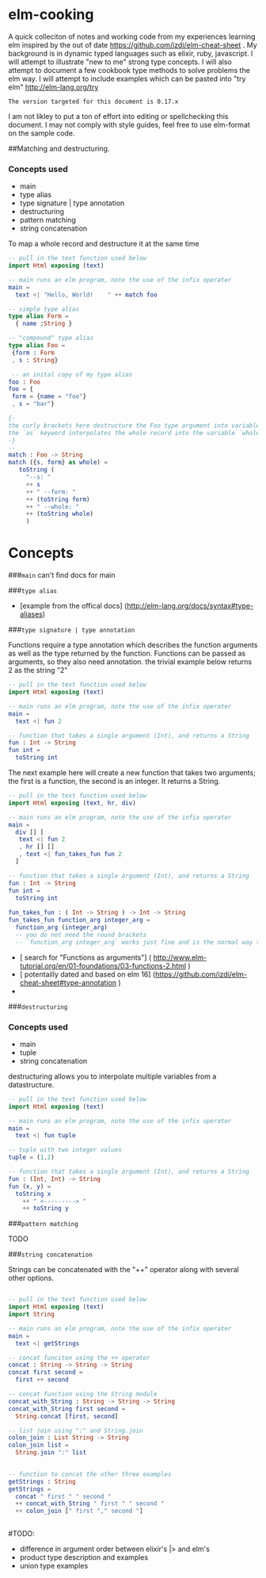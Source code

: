 # elm-cooking

A quick colleciton of notes and working code from my experiences learning elm inspired by the out of date https://github.com/izdi/elm-cheat-sheet .  My background is in dynamic typed languages such as elixir, ruby, javascript. I will attempt to illustrate "new to me" strong type concepts.  I will also attempt to document a few cookbook type methods to solve problems the elm way.  I will attempt to include examples which can be pasted into "try elm" http://elm-lang.org/try

`The version targeted for this document is 0.17.x`

I am not likley to put a ton of effort into editing or spellchecking this document.  I may not comply with style guides, feel free to use elm-format on the sample code.



##Matching and destructuring.

### Concepts used
- main
- type alias
- type signature | type annotation
- destructuring
- pattern matching
- string concatenation

To map a whole record and destructure it at the same time

```elm
-- pull in the text function used below
import Html exposing (text)

-- main runs an elm program, note the use of the infix operater
main =
  text <| "Hello, World!    " ++ match foo

-- simple type alias   
type alias Form = 
  { name :String }

-- "compound" type alias  
type alias Foo = 
 {form : Form
 , s : String}

 -- an inital copy of my type alias
foo : Foo
foo = { 
 form = {name = "foo"}
 , s = "bar"}

{- 
the curly brackets here destructure the Foo type argument into variables `s, form` which match the record field names
the `as` keyword interpolates the whole record into the variable `whole` which is the whole record
-}
-- 
match : Foo -> String
match ({s, form} as whole) = 
   toString (
     "--s: " 
     ++ s 
     ++ " --form: " 
     ++ (toString form) 
     ++ " --whole: " 
     ++ (toString whole)
     )
```


# Concepts

###`main` 
can't find docs for main

###`type alias` 
 - [example from the offical docs] (http://elm-lang.org/docs/syntax#type-aliases)

###`type signature | type annotation`

Functions require a type annotation which describes the function arguments as well as the type returned by the function.  Functions can be passed as arguments, so they also need annotation.  the trivial example below returns 2 as the string "2"

``` elm
-- pull in the text function used below
import Html exposing (text)

-- main runs an elm program, note the use of the infix operater
main =
  text <| fun 2

-- function that takes a single argument (Int), and returns a String
fun : Int -> String
fun int = 
  toString int

```

The next example here will create a new function that takes two arguments; the first is a function, the second is an integer.  It returns a String.

```elm
-- pull in the text function used below
import Html exposing (text, hr, div)

-- main runs an elm program, note the use of the infix operater
main =
  div [] [
   text <| fun 2
   , hr [] []
   , text <| fun_takes_fun fun 2
  ]

-- function that takes a single argument (Int), and returns a String
fun : Int -> String
fun int = 
  toString int
  
fun_takes_fun : ( Int -> String ) -> Int -> String
fun_takes_fun function_arg integer_arg =
  function_arg (integer_arg)
  -- you do not need the round brackets
  -- `function_arg integer_arg` works just fine and is the normal way to list arguments with spaces
```

 - [ search for "Functions as arguments"] ( http://www.elm-tutorial.org/en/01-foundations/03-functions-2.html )
 - [ potentailly dated and based on elm 16] (https://github.com/izdi/elm-cheat-sheet#type-annotation )
 -   

###`destructuring`

### Concepts used
- main
- tuple
- string concatenation

destructuring allows you to interpolate multiple variables from a datastructure.

``` elm
-- pull in the text function used below
import Html exposing (text)

-- main runs an elm program, note the use of the infix operater
main =
  text <| fun tuple

-- tuple with two integer values
tuple = (1,2)

-- function that takes a single argument (Int), and returns a String
fun : (Int, Int) -> String
fun (x, y) = 
  toString x
    ++ " <---------> "
    ++ toString y

```

###`pattern matching`

TODO

###`string concatenation`

Strings can be concatenated with the "++" operator along with several other options.

```elm

-- pull in the text function used below
import Html exposing (text)
import String

-- main runs an elm program, note the use of the infix operater
main =
  text <| getStrings

-- concat funciton using the ++ operator
concat : String -> String -> String
concat first second = 
  first ++ second

-- concat function using the String module
concat_with_String : String -> String -> String
concat_with_String first second = 
  String.concat [first, second]

-- list join using ":" and String.join
colon_join : List String -> String
colon_join list = 
  String.join ":" list
  

-- function to concat the other three examples  
getStrings : String
getStrings = 
  concat " first " " second "
  ++ concat_with_String " first " " second "
  ++ colon_join [" first "," second "]
  
```

#TODO: 

 - difference in argument order between elixir's |> and elm's
 - product type description and examples
 - union type examples
